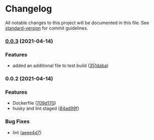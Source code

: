 # Changelog

All notable changes to this project will be documented in this file. See [standard-version](https://github.com/conventional-changelog/standard-version) for commit guidelines.

### [0.0.3](https://github.com/sachitsac/servy/compare/v0.0.2...v0.0.3) (2021-04-14)


### Features

* added an additional file to test build ([351daba](https://github.com/sachitsac/servy/commit/351daba39b8d36a9b1a5639ba54be6368a6ab24e))

### 0.0.2 (2021-04-14)


### Features

* Dockerfile ([709d170](https://github.com/sachitsac/servy/commit/709d17012a9b1c68aec77bdacd5396eb00b38a41))
* husky and lint staged ([84ad99f](https://github.com/sachitsac/servy/commit/84ad99f052fdcbc4be0f3692ce57b889db8e2042))


### Bug Fixes

* lint ([aeee4d7](https://github.com/sachitsac/servy/commit/aeee4d7c5ed69ff915c961ca384527f6b5fe5329))

